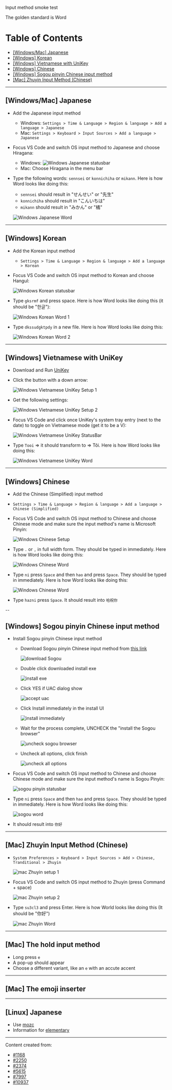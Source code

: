Input method smoke test

The golden standard is Word

# Table of Contents

 * [[Windows/Mac] Japanese](#windowsmac-japanese)
 * [[Windows] Korean](#windows-korean)
 * [[Windows] Vietnamese with UniKey](#windows-vietnamese-with-unikey)
 * [[Windows] Chinese](#windows-chinese)
 * [[Windows] Sogou pinyin Chinese input method](#windows-sogou-pinyin-chinese-input-method)
 * [[Mac] Zhuyin Input Method (Chinese)](#mac-zhuyin-input-method-chinese)

---
## [Windows/Mac] Japanese

* Add the Japanese input method
  * Windows: `Settings > Time & Language > Region & language > Add a language > Japanese`
  * Mac: `Settings > Keyboard > Input Sources > Add a language > Japanese`

* Focus VS Code and switch OS input method to Japanese and choose Hiragana:
  * Windows:  ![Windows Japanese statusbar](images/ime/windows-japanese-ime.png)
  * Mac: Choose Hiragana in the menu bar

* Type the following words: `sennsei` or `konnichiha` or `mikann`. Here is how Word looks like doing this:
  * `sennsei` should result in "せんせい" or "先生"
  * `konnichiha` should result in "こんいちは"
  * `mikann` should result in "みかん" or "橘"

  ![Windows Japanese Word](images/ime/windows-japanese-word.gif)



---
## [Windows] Korean

* Add the Korean input method
  * `Settings > Time & Language > Region & language > Add a language > Korean`

* Focus VS Code and switch OS input method to Korean and choose Hangul:

  ![Windows Korean statusbar](images/ime/windows-korean-ime.png)

* Type `gksrmf` and press space. Here is how Word looks like doing this (it should be "한글"):

  ![Windows Korean Word 1](images/ime/windows-korean-word1.gif)

* Type `dkssudgktpdy` in a new file. Here is how Word looks like doing this:

  ![Windows Korean Word 2](images/ime/windows-korean-word2.gif)



---
## [Windows] Vietnamese with UniKey
* Download and Run [UniKey](http://www.unikey.org/bdownload.php#uk)

* Click the button with a down arrow:

  ![Windows Vietnamese UniKey Setup 1](images/ime/windows-vietnamese-ime-1.png)

* Get the following settings:

  ![Windows Vietnamese UniKey Setup 2](images/ime/windows-vietnamese-ime-2.png)

* Focus VS Code and click once UniKey's system tray entry (next to the date) to toggle on Vietnamese mode (get it to be a V):

  ![Windows Vietnamese UniKey StatusBar](images/ime/windows-vietnamese-ime-3.png)

* Type `Tooi` => it should transform to => Tôi. Here is how Word looks like doing this:

  ![Windows Vietnamese UniKey Word](images/ime/windows-vietnamese-word.gif)



---
## [Windows] Chinese
* Add the Chinese (Simplified) input method
 * `Settings > Time & Language > Region & language > Add a language > Chinese (Simplified)`

* Focus VS Code and switch OS input method to Chinese and choose Chinese mode and make sure the input method's name is Microsoft Pinyin:

  ![Windows Chinese Setup](images/ime/windows-chinese-ime.png)

* Type `.` or `,` in full width form. They should be typed in immediately. Here is how Word looks like doing this:

  ![Windows Chinese Word](images/ime/windows-chinese-word.gif)

* Type `ni` press `Space` and then `hao` and press `Space`. They should be typed in immediately. Here is how Word looks like doing this:

  ![Windows Chinese Word](images/ime/windows-chinese2-word.gif)

* Type `hazni` press `Space`. It should result into `哈祝你`



--
## [Windows] Sogou pinyin Chinese input method
* Install Sogou pinyin Chinese input method

  * Download Sogou pinyin Chinese input method from [this link](http://pinyin.sogou.com/)

    ![download Sogou](images/ime/sogou-install.png)

  * Double click downloaded install exe

    ![install exe](images/ime/sogou-install2.png)

  * Click YES if UAC dialog show  

    ![accept uac](images/ime/sogou-install3.png)

  * Click Install immediately in the install UI

    ![install immediately](images/ime/sogou-install4.png)

  * Wait for the process complete, UNCHECK the "install the Sogou browser"  

    ![uncheck sogou browser](images/ime/sogou-install5.png)

  * Uncheck all options, click finish  

    ![uncheck all options](images/ime/sogou-install6.png)

* Focus VS Code and switch OS input method to Chinese and choose Chinese mode and make sure the input method's name is Sogou Pinyin:

  ![sogou pinyin statusbar](images/ime/sogou-statusbar.png)

* Type `ni` press `Space` and then `hao` and press `Space`. They should be typed in immediately. Here is how Word looks like doing this: 

  ![sogou word](images/ime/sogou-word.gif)

* It should result into `你好`

---
## [Mac] Zhuyin Input Method (Chinese)
* `System Preferences > Keyboard > Input Sources > Add > Chinese, Tranditional > Zhuyin`

  ![mac Zhuyin setup 1](images/ime/mac-zhuyin-setup1.png)


* Focus VS Code and switch OS input method to Zhuyin (press Command + space)

  ![mac Zhuyin setup 2](images/ime/mac-zhuyin-setup2.png)

* Type `su3cl3` and press Enter. Here is how World looks like doing this (It should be "你好")

  ![mac Zhuyin Word](images/ime/mac-zhuyin-word.gif)

---
## [Mac] The hold input method
* Long press `e`
* A pop-up should appear
* Choose a different variant, like an `e` with an accute accent


---
## [Mac] The emoji inserter

---
## [Linux] Japanese
* Use [mozc](https://wiki.archlinux.org/index.php/Mozc)
* Information for [elementary](http://elementaryos.stackexchange.com/questions/271/how-can-i-enable-japanese-input)

---
Content created from:
* [#1168](https://github.com/Microsoft/vscode/issues/1168)
* [#2250](https://github.com/Microsoft/vscode/issues/2250)
* [#2374](https://github.com/Microsoft/vscode/issues/2374)
* [#5615](https://github.com/Microsoft/vscode/issues/5615)
* [#7997](https://github.com/Microsoft/vscode/issues/7997)
* [#10937](https://github.com/Microsoft/vscode/issues/10937)